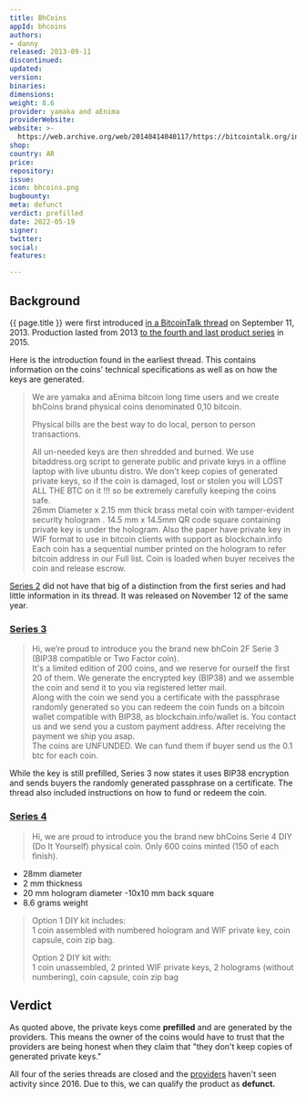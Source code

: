 ```yaml
---
title: BhCoins
appId: bhcoins
authors:
- danny
released: 2013-09-11
discontinued: 
updated: 
version: 
binaries: 
dimensions: 
weight: 8.6
provider: yamaka and aEnima
providerWebsite: 
website: >-
  https://web.archive.org/web/20140414040117/https://bitcointalk.org/index.php?topic=292223.0
shop: 
country: AR
price: 
repository: 
issue: 
icon: bhcoins.png
bugbounty: 
meta: defunct
verdict: prefilled
date: 2022-05-19
signer: 
twitter: 
social: 
features: 

---
```


## Background

{{ page.title }} were first introduced [in a BitcoinTalk thread](https://web.archive.org/web/20140414040117/https://bitcointalk.org/index.php?topic=292223.0) on September 11, 2013. Production lasted from 2013 [to the fourth and last product series](https://bitcointalk.org/index.php?topic=951699.0) in 2015.

Here is the introduction found in the earliest thread. This contains information on the coins' technical specifications as well as on how the keys are generated.

> We are yamaka and aEnima bitcoin long time users and we create bhCoins brand physical coins denominated 0,10 bitcoin.
>
> Physical bills are the best way to do local, person to person transactions.
>
> All un-needed keys are then shredded and burned. We use bitaddress.org script to generate public and private keys in a offline laptop with live ubuntu distro. We don't keep copies of generated private keys, so if the coin is damaged, lost or stolen you will LOST ALL THE BTC on it !!! so be extremely carefully keeping the coins safe.<br />
26mm Diameter x 2.15 mm thick brass metal coin with tamper-evident security hologram . 14.5 mm x 14.5mm QR code square containing private key is under the hologram. Also the paper have private key in WIF format to use in bitcoin clients with support as blockchain.info <br />
Each coin has a sequential number printed on the hologram to refer bitcoin address in our Full list. Coin is loaded when buyer receives the coin and release escrow.

[Series 2](https://bitcointalk.org/index.php?topic=331084.msg3551411#msg3551411) did not have that big of a distinction from the first series and had little information in its thread. It was released on November 12 of the same year.

### [Series 3](https://bitcointalk.org/index.php?topic=794678.0)

> Hi, we’re proud to introduce you the brand new bhCoin 2F Serie 3 (BIP38 compatible or Two Factor coin). <br />
It's a limited edition of 200 coins, and we reserve for ourself the first 20 of them. We generate the encrypted key (BIP38) and we assemble the coin and send it to you via registered letter mail. <br />
Along with the coin we send you a certificate with the passphrase randomly generated so you can redeem the coin funds on a bitcoin wallet compatible with BIP38, as blockchain.info/wallet is. You contact us and we send you a custom payment address. After receiving the payment we ship you asap. <br />
The coins are UNFUNDED. We can fund them if buyer send us the 0.1 btc for each coin.

While the key is still prefilled, Series 3 now states it uses BIP38 encryption and sends buyers the randomly generated passphrase on a certificate. The thread also included instructions on how to fund or redeem the coin.

### [Series 4](https://bitcointalk.org/index.php?topic=951699.0)

> Hi, we are proud to introduce you the brand new bhCoins Serie 4 DIY (Do It Yourself) physical coin. Only 600 coins minted (150 of each finish).
> 
  - 28mm diameter
  - 2 mm thickness
  - 20 mm hologram diameter
  -10x10 mm back square
  - 8.6 grams weight
>
> Option 1 DIY kit includes: <br />
  1 coin assembled with numbered hologram and WIF private key, coin capsule, coin zip bag.
>
> Option 2 DIY kit with: <br />
   1 coin unassembled, 2 printed WIF private keys, 2 holograms (without numbering), coin capsule, coin zip bag
   

## Verdict

As quoted above, the private keys come **prefilled** and are generated by the providers. This means the owner of the coins would have to trust that the providers are being honest when they claim that "they don't keep copies of generated private keys."

All four of the series threads are closed and the [providers](https://bitcointalk.org/index.php?action=profile;u=182174) haven't seen activity since 2016. Due to this, we can qualify the product as **defunct.**
